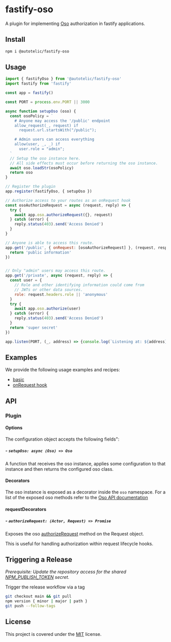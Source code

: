 # fastify-oso

A plugin for implementing [Oso](https://github.com/osohq/oso) authorization in fastify applications.

## Install

```sh
npm i @autotelic/fastify-oso
```

## Usage

```js
import { fastifyOso } from '@autotelic/fastify-oso'
import fastify from 'fastify'

const app = fastify()

const PORT = process.env.PORT || 3000

async function setupOso (oso) {
  const osoPolicy = `
    # Anyone may access the '/public' endpoint
    allow_request(_, request) if
      request.url.startsWith("/public");

    # Admin users can access everything
    allow(user, _, _) if
      user.role = "admin";
  `
  // Setup the oso instance here.
  // All side effects must occur before returning the oso instance.
  await oso.loadStr(osoPolicy)
  return oso
}

// Register the plugin
app.register(fastifyOso, { setupOso })

// Authorize access to your routes as an onRequest hook
const osoAuthorizeRequest = async (request, reply) => {
  try {
    await app.oso.authorizeRequest({}, request)
  } catch (error) {
    reply.status(403).send('Access Denied')
  }
}

// Anyone is able to access this route.
app.get('/public', { onRequest: [osoAuthorizeRequest] }, (request, response) => {
  return 'public information'
})


// Only "admin" users may access this route.
app.get('/private', async (request, reply) => {
  const user = {
    // Role and other identifying information could come from
    // JWTs or other data sources.
    role: request.headers.role || 'anonymous'
  }
  try {
    await app.oso.authorize(user)
  } catch (error) {
    reply.status(403).send('Access Denied')
  }
  return 'super secret'
})

app.listen(PORT, (_, address) => {console.log(`Listening at: ${address}`)})

```

## Examples

We provide the following usage examples and recipes:

- [basic](./examples/basic/README.md)
- [onRequest hook](./examples/onRequestHook/README.md)

## API

### Plugin

#### Options

The configuration object accepts the following fields":

##### - `setupOso: async (Oso) => Oso`

  A function that receives the oso instance, applies some configuration to that
  instance and then returns the configured oso class.

#### Decorators

The oso instance is exposed as a decorator inside the `oso` namespace. For a list of the exposed oso methods refer to the [Oso API documentation](https://docs.osohq.com/node/reference/api/classes/oso.oso-1.html)

#### requestDecorators

##### - `authorizeRequest: (Actor, Request) => Promise`

Exposes the oso [authorizeRequest](https://docs.osohq.com/node/reference/api/classes/oso.oso-1.html#authorizerequest) method on the Request object.

This is useful for handling authorization within request lifecycle hooks.

## Triggering a Release

_Prerequisite: Update the repository access for the shared [NPM_PUBLISH_TOKEN](https://github.com/organizations/autotelic/settings/secrets/actions/NPM_PUBLISH_TOKEN) secret._

Trigger the release workflow via a tag

  ```sh
  git checkout main && git pull
  npm version { minor | major | path }
  git push --follow-tags
  ```

## License

This project is covered under the [MIT](./LICENSE) license.
